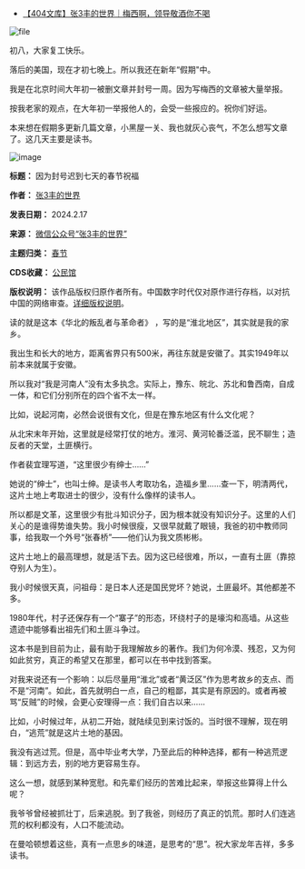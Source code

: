 * [【404文库】张3丰的世界｜梅西啊，领导敬酒你不喝](https://chinadigitaltimes.net/chinese/704922.html "【404文库】张3丰的世界｜梅西啊，领导敬酒你不喝")


![file](https://chinadigitaltimes.net/chinese/files/2024/02/image-1708170727859.png)


初八，大家复工快乐。


落后的美国，现在才初七晚上。所以我还在新年“假期"中。


我是在北京时间大年初一被删文章并封号一周。因为写梅西的文章被大量举报。


按我老家的观点，在大年初一举报他人的，会受一些报应的。祝你们好运。


本来想在假期多更新几篇文章，小黑屋一关、我也就灰心丧气，不怎么想写文章了。这几天主要是读书。


![image](https://chinadigitaltimes.net/chinese/files/2024/02/post-705151-65d09f1a8d0b2.)




**标题：** 因为封号迟到七天的春节祝福  

**作者：** [张3丰的世界](https://chinadigitaltimes.net/space/张3丰的世界)  

**发表日期：** 2024.2.17  

**来源：** [微信公众号“张3丰的世界”](https://web.archive.org/web/https://mp.weixin.qq.com/s/8AOHH4aaBiB7HutqTHW_3A)  

**主题归类：** [春节](https://chinadigitaltimes.net/space/春节)  

**CDS收藏：** [公民馆](https://chinadigitaltimes.net/space/%E5%85%AC%E6%B0%91%E9%A6%86)  

**版权说明：** 该作品版权归原作者所有。中国数字时代仅对原作进行存档，以对抗中国的网络审查。[详细版权说明](https://chinadigitaltimes.net/chinese/copyright)。


读的就是这本《华北的叛乱者与革命者》 ，写的是“淮北地区”，其实就是我的家乡。


我出生和长大的地方，距离省界只有500米，再往东就是安徽了。其实1949年以前本来就属于安徽。


所以我对“我是河南人”没有太多执念。实际上，豫东、皖北、苏北和鲁西南，自成一体，和它们分别所在的四个省不太一样。


比如，说起河南，必然会说很有文化，但是在豫东地区有什么文化呢？


从北宋末年开始，这里就是经常打仗的地方。淮河、黄河轮番泛滥，民不聊生；造反者的天堂，土匪横行。


作者裴宜理写道，“这里很少有绅士……”


她说的“绅士”，也叫士绅。是读书人考取功名，造福乡里……查一下，明清两代，这片土地上考取进士的很少，没有什么像样的读书人。


所以都是文革，这里很少有批斗知识分子，因为根本就没有知识分子。这里的人们关心的是谁得势谁失势。我小时候很瘦，又很早就戴了眼镜，我爸的初中教师同事，给我取一个外号“张春桥”——他们认为我文质彬彬。


这片土地上的最高理想，就是活下去。因为这已经很难，所以，一直有土匪（靠掠夺别人为生）。


我小时候很天真，问祖母：是日本人还是国民党坏？她说，土匪最坏。其他都差不多。


1980年代，村子还保存有一个“寨子”的形态，环绕村子的是壕沟和高墙。从这些遗迹中能够看出祖先们和土匪斗争过。


这本书是到目前为止，最有助于我理解故乡的著作。我们为何冷漠、残忍，又为何如此贫穷，真正的希望又在那里，都可以在书中找到答案。


对我来说还有一个影响：以后尽量用“淮北”或者“黄泛区”作为思考故乡的支点、而不是“河南”。如此，首先就明白一点，自己的粗鄙，其实是有原因的。或者再被骂“反贼”的时候，会更心安理得一点：我们自古以来……


比如，小时候过年，从初二开始，就陆续见到来讨饭的。当时很不理解，现在明白，“逃荒”就是这片土地的基因。


我没有逃过荒。但是，高中毕业考大学，乃至此后的种种选择，都有一种逃荒逻辑：到远方去，别的地方更容易生存。


这么一想，就感到某种宽慰。和先辈们经历的苦难比起来，举报这些算得上什么呢？


我爷爷曾经被抓壮丁，后来逃脱。到了我爸，则经历了真正的饥荒。那时人们连逃荒的权利都没有，人口不能流动。


在曼哈顿想着这些，真有一点思乡的味道，是思考的“思”。祝大家龙年吉祥，多多读书。

